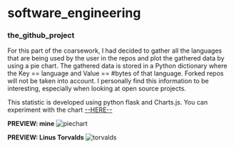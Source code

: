 # software_engineering
### the_github_project
For this part of the coarsework, I had decided to gather all the languages that are being used by the user in the repos and plot the gathered data by using a pie chart. The gathered data is stored in a Python dictionary where the Key == language and Value == #bytes of that language. Forked repos will not be taken into account. I personally find this information to be interesting, especially when looking at open source projects.

This statistic is developed using python flask and Charts.js. You can experiment with the chart [--HERE--](https://powerful-oasis-29380.herokuapp.com/)

**PREVIEW: mine**
![piechart](https://user-images.githubusercontent.com/23452999/49346369-18b0ea00-f689-11e8-9c8f-3a302edfa38a.png)

**PREVIEW: Linus Torvalds**
![torvalds](https://user-images.githubusercontent.com/23452999/49346430-4d717100-f68a-11e8-9658-513a3a6608f5.png)
